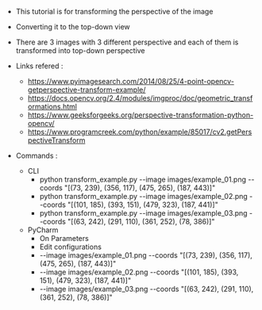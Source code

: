 - This tutorial is for transforming the perspective of the image
- Converting it to the top-down view
- There are 3 images with 3 different perspective and each of them is transformed into top-down perspective

- Links refered :
  - https://www.pyimagesearch.com/2014/08/25/4-point-opencv-getperspective-transform-example/
  - https://docs.opencv.org/2.4/modules/imgproc/doc/geometric_transformations.html
  - https://www.geeksforgeeks.org/perspective-transformation-python-opencv/
  - https://www.programcreek.com/python/example/85017/cv2.getPerspectiveTransform
  
- Commands :
   - CLI 
      - python transform_example.py --image images/example_01.png --coords "[(73, 239), (356, 117), (475, 265), (187, 443)]"
      - python transform_example.py --image images/example_02.png --coords "[(101, 185), (393, 151), (479, 323), (187, 441)]"
      - python transform_example.py --image images/example_03.png --coords "[(63, 242), (291, 110), (361, 252), (78, 386)]"
   - PyCharm
      - On Parameters
      - Edit configurations
      -  --image images/example_01.png --coords "[(73, 239), (356, 117), (475, 265), (187, 443)]"
      -  --image images/example_02.png --coords "[(101, 185), (393, 151), (479, 323), (187, 441)]"
      -  --image images/example_03.png --coords "[(63, 242), (291, 110), (361, 252), (78, 386)]"
